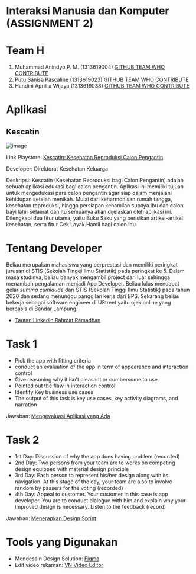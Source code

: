 # Interaksi Manusia dan Komputer (ASSIGNMENT 2)

# Team H
  1. Muhammad Anindyo P. M.  (1313619004) <a href = "https://github.com/anindyoo"> GITHUB TEAM WHO CONTRIBUTE</a></h3>
  2. Putu Sanisa Pascaline   (1313619023) <a href = "https://github.com/teamh-ilkom19unj"> GITHUB TEAM WHO CONTRIBUTE</a></h3>
  3. Handini Aprillia Wijaya (1313619038) <a href = "https://github.com/teamh-ilkom19unj"> GITHUB TEAM WHO CONTRIBUTE</a></h3>
  
# Aplikasi 
## Kescatin
![image](https://user-images.githubusercontent.com/71898654/95959712-08452b00-0e2d-11eb-8e05-4b50ae9497c2.png)

Link Playstore: <a href = "https://play.google.com/store/apps/details?id=com.rahmatrmdn.catin"> Kescatin: Kesehatan Reproduksi Calon Pengantin</a></h3>

Developer: Direktorat Kesehatan Keluarga
    
Deskripsi: Kescatin (Kesehatan Reproduksi bagi Calon Pengantin) adalah sebuah aplikasi edukasi bagi calon pengantin. Aplikasi ini memiliki tujuan untuk mengedukasi para calon pengantin agar siap dalam menjalani kehidupan setelah menikah. Mulai dari keharmonisan rumah tangga, kesehatan reproduksi, hingga persiapan kehamilan supaya ibu dan calon bayi lahir selamat dan itu semuanya akan dijelaskan oleh aplikasi ini. Dilengkapi dua fitur utama, yaitu Buku Saku yang berisikan artikel-artikel kesehatan, serta fitur Cek Layak Hamil bagi calon ibu. 

# Tentang Developer
Beliau merupakan mahasiswa yang berprestasi dan memiliki peringkat jurusan di STIS (Sekolah Tinggi Ilmu Statistik) pada peringkat ke 5. Dalam masa studinya, beliau banyak mengambil project dari luar sehingga menambah pengalaman menjadi App Developer. Beliau lulus mendapat gelar _summa cumlaude_ dari STIS (Sekolah Tinggi Ilmu Statistik) pada tahun 2020 dan sedang menunggu panggilan kerja dari BPS. Sekarang beliau bekerja sebagai software engineer di UStreet yaitu ojek online yang berbasis di Bandar Lampung.


* [Tautan Linkedin Rahmat Ramadhan](https://www.linkedin.com/in/rahmatrmdn/)

# Task 1 
* Pick the app with fitting criteria
* conduct an evaluation of the app in term of appearance and interaction control
* Give reasoning why it isn’t pleasant or cumbersome to use
* Pointed out the flaw in interaction control
* Identify Key business use cases
* The output of this task is key use cases, key activity diagrams, and narration


Jawaban: [Mengevaluasi Aplikasi yang Ada](TASK-1/README.md)

# Task 2

* 1st Day: Discussion of why the app does having problem (recorded)
* 2nd Day: Two persons from your team are to works on competing design equipped with material design principle
* 3rd Day: Each person to represent his/her design along with its navigation. At this stage of the day, your team are also to involve random by passers for the voting (recorded)
* 4th Day: Appeal to customer. Your customer in this case is app developer. You are to conduct dialogue with him and explain why your improved design is necessary. Listen to the         feedback (record)

Jawaban: [Menerapkan Design Sprint](TASK-2/README.md)

# Tools yang Digunakan
* Mendesain Design Solution: [Figma](https://www.figma.com/files/recent)
* Edit video rekaman: [VN Video Editor](https://play.google.com/store/apps/details?id=com.frontrow.vlog&hl=en&gl=US)
